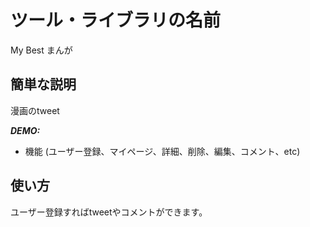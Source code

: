 # ツール・ライブラリの名前
My Best まんが

## 簡単な説明
漫画のtweet

***DEMO:***
- 機能 (ユーザー登録、マイページ、詳細、削除、編集、コメント、etc)

## 使い方
ユーザー登録すればtweetやコメントができます。